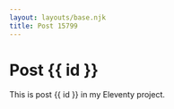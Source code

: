 ```yaml
---
layout: layouts/base.njk
title: Post 15799
---
```


# Post {{ id }}

This is post {{ id }} in my Eleventy project.
